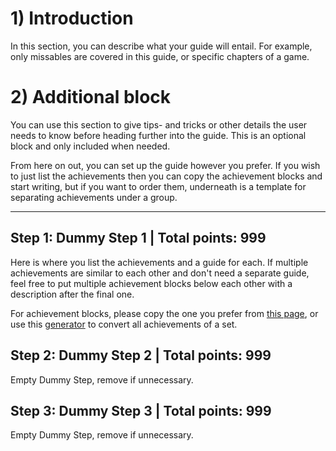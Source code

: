 # 1) Introduction

In this section, you can describe what your guide will entail. For example, only missables are covered in this guide, or specific chapters of a game.

# 2) Additional block

You can use this section to give tips- and tricks or other details the user needs to know before heading further into the guide. This is an optional block and only included when needed.

From here on out, you can set up the guide however you prefer. If you wish to just list the achievements then you can copy the achievement blocks and start writing, but if you want to order them, underneath is a template for separating achievements under a group.

***

## Step 1: Dummy Step 1 | **Total points: 999**

Here is where you list the achievements and a guide for each. If multiple achievements are similar to each other and don't need a separate guide, feel free to put multiple achievement blocks below each other with a description after the final one.

For achievement blocks, please copy the one you prefer from [this page](https://github.com/RetroAchievements/guides/wiki/Achievement-Code-Blocks), or use this [generator](https://raguides-template-generator.vercel.app/) to convert all achievements of a set.

## Step 2: Dummy Step 2 | **Total points: 999**

Empty Dummy Step, remove if unnecessary.

## Step 3: Dummy Step 3 | **Total points: 999**

Empty Dummy Step, remove if unnecessary.